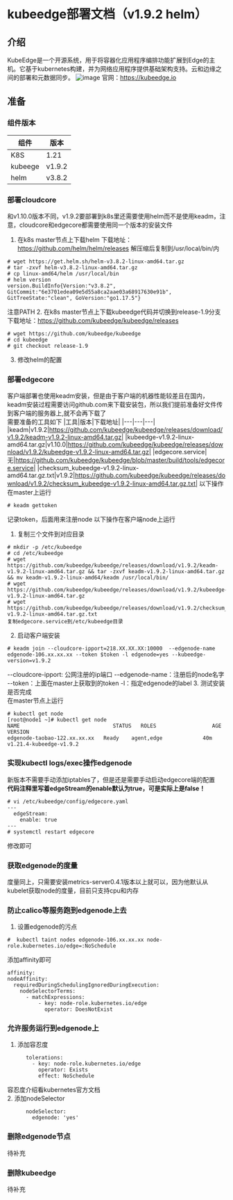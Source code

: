 # kubeedge部署文档（v1.9.2 helm）
## 介绍  
KubeEdge是一个开源系统，用于将容器化应用程序编排功能扩展到Edge的主机。它基于kubernetes构建，并为网络应用程序提供基础架构支持。云和边缘之间的部署和元数据同步。
![image](https://user-images.githubusercontent.com/6283866/164159086-29a5ca40-3029-4b71-a743-f7eacdac964b.png)
官网：https://kubeedge.io  
## 准备  
### 组件版本  
|组件|版本|
|--|--|
|K8S|1.21|
|kubeege|v1.9.2|
|helm|v3.8.2|
### 部署cloudcore
和v1.10.0版本不同，v1.9.2要部署到k8s里还需要使用helm而不是使用keadm，注意，cloudcore和edgecore都需要使用同一个版本的安装文件  
1. 在k8s master节点上下载helm
下载地址：https://github.com/helm/helm/releases
解压缩后复制到/usr/local/bin/内
```
# wget https://get.helm.sh/helm-v3.8.2-linux-amd64.tar.gz
# tar -zxvf helm-v3.8.2-linux-amd64.tar.gz
# cp linux-amd64/helm /usr/local/bin
# helm version
version.BuildInfo{Version:"v3.8.2", GitCommit:"6e3701edea09e5d55a8ca2aae03a68917630e91b", GitTreeState:"clean", GoVersion:"go1.17.5"}
```  
注意PATH
2. 在k8s master节点上下载kubeedge代码并切换到release-1.9分支
下载地址：https://github.com/kubeedge/kubeedge/releases
```
# wget https://github.com/kubeedge/kubeedge
# cd kubeedge
# git checkout release-1.9
```
3. 修改helm的配置

### 部署edgecore
客户端部署也使用keadm安装，但是由于客户端的机器性能较差且在国内，keadm安装过程需要访问github.com来下载安装包，所以我们提前准备好文件传到客户端的服务器上,就不会再下载了  
需要准备的工具如下
|工具|版本|下载地址|
|---|---|---|
|keadm|v1.9.2|https://github.com/kubeedge/kubeedge/releases/download/v1.9.2/keadm-v1.9.2-linux-amd64.tar.gz|
|kubeedge-v1.9.2-linux-amd64.tar.gz|v1.10.0|https://github.com/kubeedge/kubeedge/releases/download/v1.9.2/kubeedge-v1.9.2-linux-amd64.tar.gz|
|edgecore.service|无|https://github.com/kubeedge/kubeedge/blob/master/build/tools/edgecore.service|
|checksum_kubeedge-v1.9.2-linux-amd64.tar.gz.txt|v1.9.2|https://github.com/kubeedge/kubeedge/releases/download/v1.9.2/checksum_kubeedge-v1.9.2-linux-amd64.tar.gz.txt|
以下操作在master上运行
```
# keadm gettoken
```
记录token，后面用来注册node
以下操作在客户端node上运行  
1. 复制三个文件到对应目录  
```
# mkdir -p /etc/kubeedge
# cd /etc/kubeedge
# wget https://github.com/kubeedge/kubeedge/releases/download/v1.9.2/keadm-v1.9.2-linux-amd64.tar.gz && tar -zxvf keadm-v1.9.2-linux-amd64.tar.gz && mv keadm-v1.9.2-linux-amd64/keadm /usr/local/bin/ 
# wget https://github.com/kubeedge/kubeedge/releases/download/v1.9.2/kubeedge-v1.9.2-linux-amd64.tar.gz
# wget https://github.com/kubeedge/kubeedge/releases/download/v1.9.2/checksum_kubeedge-v1.9.2-linux-amd64.tar.gz.txt
复制edgecore.service到/etc/kubeedge目录
```  

2. 启动客户端安装  
```
# keadm join --cloudcore-ipport=218.XX.XX.XX:10000  --edgenode-name edgenode-106.xx.xx.xx --token $token -l edgenode=yes --kubeedge-version=v1.9.2
```
--cloudcore-ipport: 公网注册的ip端口
--edgenode-name：注册后的node名字
--token：上面在master上获取到的token
-l：指定edgenode的label
3. 测试安装是否完成  
在master节点上运行
```
# kubectl get node
[root@node1 ~]# kubectl get node
NAME                              STATUS   ROLES                  AGE     VERSION
edgenode-taobao-122.xx.xx.xx   Ready    agent,edge             40m     v1.21.4-kubeedge-v1.9.2
```
### 实现kubectl logs/exec操作edgenode  
新版本不需要手动添加iptables了，但是还是需要手动启动edgecore端的配置  
**代码注释里写着edgeStream的enable默认为true，可是实际上是false！**
```
# vi /etc/kubeedge/config/edgecore.yaml
---
  edgeStream:
    enable: true
---
# systemctl restart edgecore
```
修改即可
### 获取edgenode的度量  
度量同上，只需要安装metrics-server0.4.1版本以上就可以，因为他默认从kubelet获取node的度量，目前只支持cpu和内存
### 防止calico等服务跑到edgenode上去
1. 设置edgenode的污点
```
#  kubectl taint nodes edgenode-106.xx.xx.xx node-role.kubernetes.io/edge=:NoSchedule
```

添加affinity即可
```
affinity:
nodeAffinity:
  requiredDuringSchedulingIgnoredDuringExecution:
    nodeSelectorTerms:
      - matchExpressions:
          - key: node-role.kubernetes.io/edge
            operator: DoesNotExist
```
### 允许服务运行到edgenode上
1. 添加容忍度  
```
      tolerations:
        - key: node-role.kubernetes.io/edge
          operator: Exists
          effect: NoSchedule
```
容忍度介绍看kubernetes官方文档  
2. 添加nodeSelector
```
      nodeSelector:
        edgenode: 'yes'
```
### 删除edgenode节点  
待补充
### 删除kubeedge  
待补充
